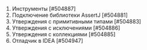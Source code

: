 1. Инструменты   [#504887]
2. Подключение библиотеки AssertJ   [#504881]
3. Утверждения с примитивными типами   [#504883]
4. Утверждения с исключениями   [#504886]
5. Утверждения с коллекциями   [#504885]
6. Отладчик в IDEA   [#504947]